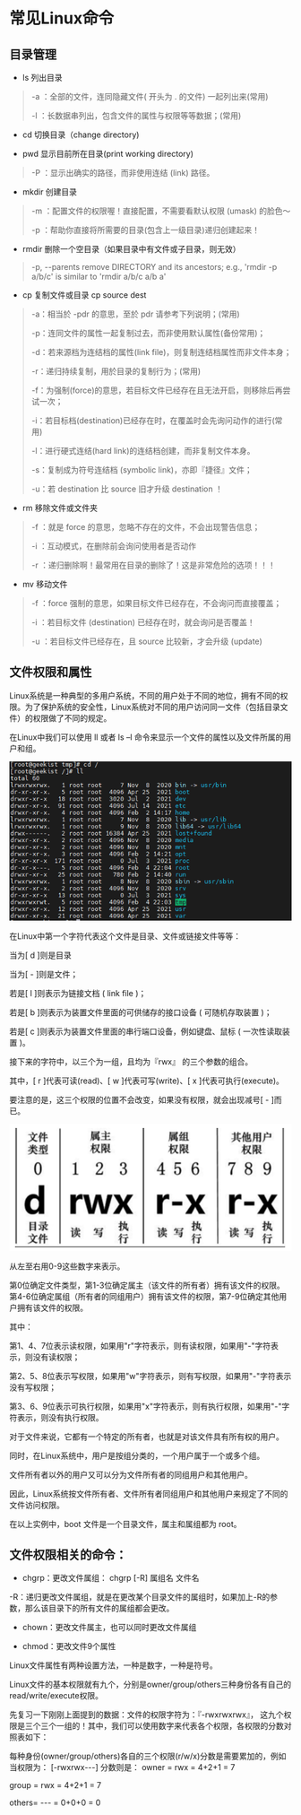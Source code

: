 

# 常见Linux命令

## 目录管理

* ls 列出目录

>-a ：全部的文件，连同隐藏文件( 开头为 . 的文件) 一起列出来(常用)
>
>-l ：长数据串列出，包含文件的属性与权限等等数据；(常用)

* cd 切换目录（change directory)

* pwd 显示目前所在目录(print working directory)

>-P ：显示出确实的路径，而非使用连结 (link) 路径。

* mkdir 创建目录

>-m ：配置文件的权限喔！直接配置，不需要看默认权限 (umask) 的脸色～
>
>-p ：帮助你直接将所需要的目录(包含上一级目录)递归创建起来！

* rmdir 删除一个空目录（如果目录中有文件或子目录，则无效）

> -p, --parents  remove DIRECTORY and its ancestors; e.g., 'rmdir -p a/b/c' is similar to 'rmdir a/b/c a/b a'

* cp 复制文件或目录  cp source dest

>-a：相当於 -pdr 的意思，至於 pdr 请参考下列说明；(常用)
>
>-p：连同文件的属性一起复制过去，而非使用默认属性(备份常用)；
>
>-d：若来源档为连结档的属性(link file)，则复制连结档属性而非文件本身；
>
>-r：递归持续复制，用於目录的复制行为；(常用)
>
>-f：为强制(force)的意思，若目标文件已经存在且无法开启，则移除后再尝试一次；
>
>-i：若目标档(destination)已经存在时，在覆盖时会先询问动作的进行(常用)
>
>-l：进行硬式连结(hard link)的连结档创建，而非复制文件本身。
>
>-s：复制成为符号连结档 (symbolic link)，亦即『捷径』文件；
>
>-u：若 destination 比 source 旧才升级 destination ！


* rm 移除文件或文件夹

>-f ：就是 force 的意思，忽略不存在的文件，不会出现警告信息；
>
>-i ：互动模式，在删除前会询问使用者是否动作
>
>-r ：递归删除啊！最常用在目录的删除了！这是非常危险的选项！！！
>

* mv 移动文件

>-f ：force 强制的意思，如果目标文件已经存在，不会询问而直接覆盖；
>
>-i ：若目标文件 (destination) 已经存在时，就会询问是否覆盖！
>
>-u ：若目标文件已经存在，且 source 比较新，才会升级 (update)

## 文件权限和属性

Linux系统是一种典型的多用户系统，不同的用户处于不同的地位，拥有不同的权限。为了保护系统的安全性，Linux系统对不同的用户访问同一文件（包括目录文件）的权限做了不同的规定。

在Linux中我们可以使用 ll 或者 ls –l 命令来显示一个文件的属性以及文件所属的用户和组。

![](./assets/linux_5.png)

在Linux中第一个字符代表这个文件是目录、文件或链接文件等等：

当为[ d ]则是目录

当为[ - ]则是文件；

若是[ l ]则表示为链接文档 ( link file )；

若是[ b ]则表示为装置文件里面的可供储存的接口设备 ( 可随机存取装置 )；

若是[ c ]则表示为装置文件里面的串行端口设备，例如键盘、鼠标 ( 一次性读取装置 )。


接下来的字符中，以三个为一组，且均为『rwx』 的三个参数的组合。

其中，[ r ]代表可读(read)、[ w ]代表可写(write)、[ x ]代表可执行(execute)。

要注意的是，这三个权限的位置不会改变，如果没有权限，就会出现减号[ - ]而已。

![](./assets/linux_6.png)

从左至右用0-9这些数字来表示。

第0位确定文件类型，第1-3位确定属主（该文件的所有者）拥有该文件的权限。第4-6位确定属组（所有者的同组用户）拥有该文件的权限，第7-9位确定其他用户拥有该文件的权限。

其中：

第1、4、7位表示读权限，如果用"r"字符表示，则有读权限，如果用"-"字符表示，则没有读权限；

第2、5、8位表示写权限，如果用"w"字符表示，则有写权限，如果用"-"字符表示没有写权限；

第3、6、9位表示可执行权限，如果用"x"字符表示，则有执行权限，如果用"-"字符表示，则没有执行权限。

对于文件来说，它都有一个特定的所有者，也就是对该文件具有所有权的用户。

同时，在Linux系统中，用户是按组分类的，一个用户属于一个或多个组。

文件所有者以外的用户又可以分为文件所有者的同组用户和其他用户。

因此，Linux系统按文件所有者、文件所有者同组用户和其他用户来规定了不同的文件访问权限。

在以上实例中，boot 文件是一个目录文件，属主和属组都为 root。

## 文件权限相关的命令：

* chgrp：更改文件属组： chgrp [-R] 属组名 文件名

-R：递归更改文件属组，就是在更改某个目录文件的属组时，如果加上-R的参数，那么该目录下的所有文件的属组都会更改。

* chown：更改文件属主，也可以同时更改文件属组

* chmod：更改文件9个属性

Linux文件属性有两种设置方法，一种是数字，一种是符号。

Linux文件的基本权限就有九个，分别是owner/group/others三种身份各有自己的read/write/execute权限。

先复习一下刚刚上面提到的数据：文件的权限字符为：『-rwxrwxrwx』， 这九个权限是三个三个一组的！其中，我们可以使用数字来代表各个权限，各权限的分数对照表如下：

每种身份(owner/group/others)各自的三个权限(r/w/x)分数是需要累加的，例如当权限为： [-rwxrwx---] 分数则是：
owner = rwx = 4+2+1 = 7

group = rwx = 4+2+1 = 7

others= --- = 0+0+0 = 0















